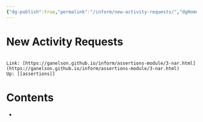 ```yaml
---
{"dg-publish":true,"permalink":"/inform/new-activity-requests/","dgHomeLink":true,"dgPassFrontmatter":false}
---
```


# New Activity Requests
```ad-info

Link: [https://ganelson.github.io/inform/assertions-module/3-nar.html](https://ganelson.github.io/inform/assertions-module/3-nar.html)
Up: [[assertions]]
```

# Contents
- 